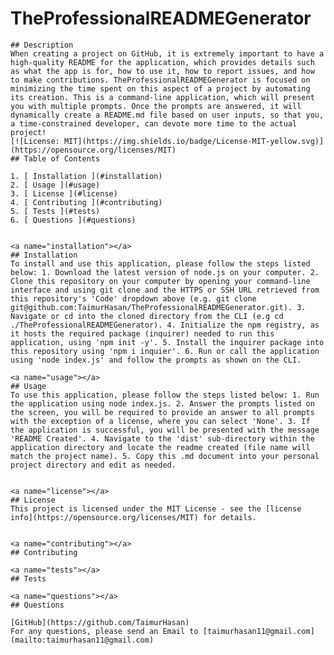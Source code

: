 # TheProfessionalREADMEGenerator
    ## Description
    When creating a project on GitHub, it is extremely important to have a high-quality README for the application, which provides details such as what the app is for, how to use it, how to report issues, and how to make contributions. TheProfessionalREADMEGenerator is focused on minimizing the time spent on this aspect of a project by automating its creation. This is a command-line application, which will present you with multiple prompts. Once the prompts are answered, it will dynamically create a README.md file based on user inputs, so that you, a time-constrained developer, can devote more time to the actual project!
    [![License: MIT](https://img.shields.io/badge/License-MIT-yellow.svg)](https://opensource.org/licenses/MIT)
    ## Table of Contents
    
    1. [ Installation ](#installation)
    2. [ Usage ](#usage)
    3. [ License ](#license)
    4. [ Contributing ](#contributing)
    5. [ Tests ](#tests)
    6. [ Questions ](#questions)
  

    <a name="installation"></a>
    ## Installation
    To install and use this application, please follow the steps listed below: 1. Download the latest version of node.js on your computer. 2. Clone this repository on your computer by opening your command-line interface and using git clone and the HTTPS or SSH URL retrieved from this repository's 'Code' dropdown above (e.g. git clone git@github.com:TaimurHasan/TheProfessionalREADMEGenerator.git). 3. Navigate or cd into the cloned directory from the CLI (e.g cd ./TheProfessionalREADMEGenerator). 4. Initialize the npm registry, as it hosts the required package (inquirer) needed to run this application, using 'npm init -y'. 5. Install the inquirer package into this repository using 'npm i inquier'. 6. Run or call the application using 'node index.js' and follow the prompts as shown on the CLI.

    <a name="usage"></a>
    ## Usage
    To use this application, please follow the steps listed below: 1. Run the application using node index.js. 2. Answer the prompts listed on the screen, you will be required to provide an answer to all prompts with the exception of a license, where you can select 'None'. 3. If the application is successful, you will be presented with the message 'README Created'. 4. Navigate to the 'dist' sub-directory within the application directory and locate the readme created (file name will match the project name). 5. Copy this .md document into your personal project directory and edit as needed.

    
    <a name="license"></a>
    ## License
    This project is licensed under the MIT License - see the [license info](https://opensource.org/licenses/MIT) for details.
  
    
    <a name="contributing"></a>
    ## Contributing

    <a name="tests"></a>
    ## Tests

    <a name="questions"></a>
    ## Questions
    
    [GitHub](https://github.com/TaimurHasan)
    For any questions, please send an Email to [taimurhasan11@gmail.com](mailto:taimurhasan11@gmail.com)

  